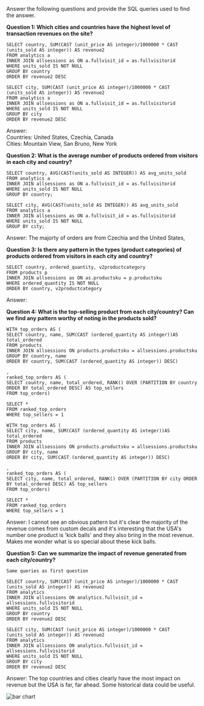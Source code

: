 Answer the following questions and provide the SQL queries used to find the answer.

    
**Question 1: Which cities and countries have the highest level of transaction revenues on the site?**

``` 
SELECT country, SUM(CAST (unit_price AS integer)/1000000 * CAST (units_sold AS integer)) AS revenue2  
FROM analytics a
INNER JOIN allsessions as ON a.fullvisit_id = as.fullvisitorid   
WHERE units_sold IS NOT NULL   
GROUP BY country   
ORDER BY revenue2 DESC
```
```
SELECT city, SUM(CAST (unit_price AS integer)/1000000 * CAST (units_sold AS integer)) AS revenue2  
FROM analytics a
INNER JOIN allsessions as ON a.fullvisit_id = as.fullvisitorid   
WHERE units_sold IS NOT NULL   
GROUP BY city   
ORDER BY revenue2 DESC
```

Answer:   
Countries: United States, Czechia, Canada   
Cities: Mountain View, San Bruno, New York  



**Question 2: What is the average number of products ordered from visitors in each city and country?**

``` 
SELECT country, AVG(CAST(units_sold AS INTEGER)) AS avg_units_sold  
FROM analytics a
INNER JOIN allsessions as ON a.fullvisit_id = as.fullvisitorid  
WHERE units_sold IS NOT NULL  
GROUP BY country;
```
```
SELECT city, AVG(CAST(units_sold AS INTEGER)) AS avg_units_sold  
FROM analytics a
INNER JOIN allsessions as ON a.fullvisit_id = as.fullvisitorid  
WHERE units_sold IS NOT NULL  
GROUP BY city;
``` 

Answer: The majorty of orders are from Czechia and the United States,   



**Question 3: Is there any pattern in the types (product categories) of products ordered from visitors in each city and country?**


```
SELECT country, ordered_quantity, v2productcategory  
FROM products p   
INNER JOIN allsessions as ON as.productsku = p.productsku   
WHERE ordered_quantity IS NOT NULL   
ORDER BY country, v2productcategory  
```

Answer:





**Question 4: What is the top-selling product from each city/country? Can we find any pattern worthy of noting in the products sold?**


``` 
WITH top_orders AS (  
SELECT country, name, SUM(CAST (ordered_quantity AS integer))AS total_ordered  
FROM products  
INNER JOIN allsessions ON products.productsku = allsessions.productsku  
GROUP BY country, name  
ORDER BY country, SUM(CAST (ordered_quantity AS integer)) DESC)  
  
, 
ranked_top_orders AS (  
SELECT country, name, total_ordered, RANK() OVER (PARTITION BY country ORDER BY total_ordered DESC) AS top_sellers  
FROM top_orders)   

SELECT *   
FROM ranked_top_orders   
WHERE top_sellers = 1
```

```
WITH top_orders AS (  
SELECT city, name, SUM(CAST (ordered_quantity AS integer))AS total_ordered  
FROM products  
INNER JOIN allsessions ON products.productsku = allsessions.productsku  
GROUP BY city, name  
ORDER BY city, SUM(CAST (ordered_quantity AS integer)) DESC)  
  
,  
ranked_top_orders AS (  
SELECT city, name, total_ordered, RANK() OVER (PARTITION BY city ORDER BY total_ordered DESC) AS top_sellers  
FROM top_orders)   

SELECT *   
FROM ranked_top_orders   
WHERE top_sellers = 1
```


Answer: I cannot see an obvious pattern but it's clear the majority of the revenue comes from custom decals and it's interesting that the USA's number one product is 'kick balls' and they also bring in the most revenue. Makes me wonder what is so special about these kick balls.  





**Question 5: Can we summarize the impact of revenue generated from each city/country?**

```
Same queries as first question   

SELECT country, SUM(CAST (unit_price AS integer)/1000000 * CAST (units_sold AS integer)) AS revenue2  
FROM analytics  
INNER JOIN allsessions ON analytics.fullvisit_id = allsessions.fullvisitorid   
WHERE units_sold IS NOT NULL   
GROUP BY country   
ORDER BY revenue2 DESC  

SELECT city, SUM(CAST (unit_price AS integer)/1000000 * CAST (units_sold AS integer)) AS revenue2  
FROM analytics  
INNER JOIN allsessions ON analytics.fullvisit_id = allsessions.fullvisitorid   
WHERE units_sold IS NOT NULL   
GROUP BY city   
ORDER BY revenue2 DESC
```

Answer: The top countries and cities clearly have the most impact on revenue but the USA is far, far ahead. Some historical data could be useful. 

![bar chart](https://github.com/user-attachments/assets/6180ca57-607f-45a9-9387-c01a300bcb2c)





